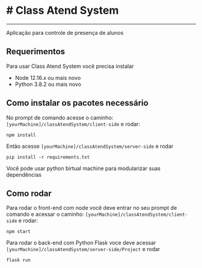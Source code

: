 # # Class Atend System

---

Aplicação para controle de presença de alunos 

## Requerimentos

Para usar Class Atend System você precisa instalar

- Node 12.16.x ou mais novo
- Python 3.8.2 ou mais novo

## Como instalar os pacotes necessário

No prompt de comando acesse o caminho: `[yourMachine]/classAtendSystem/client-side` e rodar:

`npm install`

Então acesse `[yourMachine]/classAtendSystem/server-side` e rodar

`pip install -r requirements.txt`

Você pode usar python birtual machine para modularizar suas dependências

## Como rodar

Para rodar o front-end com node você deve entrar no seu prompt de comando e acessar o caminho: `[yourMachine]/classAtendSystem/client-side` e rodar:

`npm start`

Para rodar o back-end com Python Flask voce deve acessar `[yourMachine]/classAtendSystem/server-side/Project` e rodar

`flask run`
